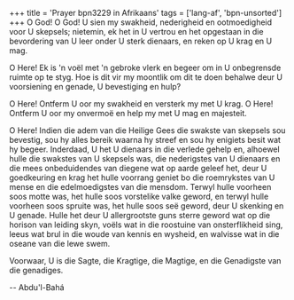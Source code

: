 +++
title = 'Prayer bpn3229 in Afrikaans'
tags = ['lang-af', 'bpn-unsorted']
+++
O God! O God! U sien my swakheid, nederigheid en ootmoedigheid voor U skepsels; nietemin, ek het in U vertrou en het opgestaan in die bevordering van U leer onder U sterk dienaars, en reken op U krag en U mag.

O Here! Ek is 'n voël met 'n gebroke vlerk en begeer om in U onbegrensde ruimte op te styg. Hoe is dit vir my moontlik om dit te doen behalwe deur U voorsiening en genade, U bevestiging en hulp?

O Here! Ontferm U oor my swakheid en versterk my met U krag. O Here! Ontferm U oor my onvermoë en help my met U mag en majesteit.

O Here! Indien die adem van die Heilige Gees die swakste van skepsels sou bevestig, sou hy alles bereik waarna hy streef en sou hy enigiets besit wat hy begeer. Inderdaad, U het U dienaars in die verlede gehelp en, alhoewel hulle die swakstes van U skepsels was, die nederigstes van U dienaars en die mees onbeduidendes van diegene wat op aarde geleef het, deur U goedkeuring en krag het hulle voorrang geniet bo die roemrykstes van U mense en die edelmoedigstes van die mensdom. Terwyl hulle voorheen soos motte was, het hulle soos vorstelike valke geword, en terwyl hulle voorheen soos spruite was, het hulle soos seë geword, deur U skenking en U genade. Hulle het deur U allergrootste guns sterre geword wat op die horison van leiding skyn, voëls wat in die roostuine van onsterflikheid sing, leeus wat brul in die woude van kennis en wysheid, en walvisse wat in die oseane van die lewe swem.

Voorwaar, U is die Sagte, die Kragtige, die Magtige, en die Genadigste van die genadiges.

-- Abdu'l-Bahá
